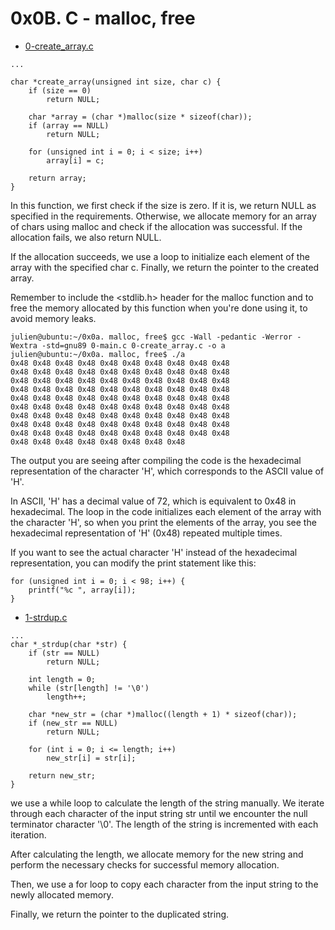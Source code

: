 # 0x0B. C - malloc, free

* [0-create_array.c](https://github.com/Darryl-Mbae/alx-low_level_programming/blob/master/0x0B-malloc_free/0-create_array.c)
```
...

char *create_array(unsigned int size, char c) {
    if (size == 0)
        return NULL;

    char *array = (char *)malloc(size * sizeof(char));
    if (array == NULL)
        return NULL;

    for (unsigned int i = 0; i < size; i++)
        array[i] = c;

    return array;
}
```
In this function, we first check if the size is zero. If it is, we return NULL as specified in the requirements. Otherwise, we allocate memory for an array of chars using malloc and check if the allocation was successful. If the allocation fails, we also return NULL.

If the allocation succeeds, we use a loop to initialize each element of the array with the specified char c. Finally, we return the pointer to the created array.

Remember to include the <stdlib.h> header for the malloc function and to free the memory allocated by this function when you're done using it, to avoid memory leaks.
```
julien@ubuntu:~/0x0a. malloc, free$ gcc -Wall -pedantic -Werror -Wextra -std=gnu89 0-main.c 0-create_array.c -o a
julien@ubuntu:~/0x0a. malloc, free$ ./a 
0x48 0x48 0x48 0x48 0x48 0x48 0x48 0x48 0x48 0x48
0x48 0x48 0x48 0x48 0x48 0x48 0x48 0x48 0x48 0x48
0x48 0x48 0x48 0x48 0x48 0x48 0x48 0x48 0x48 0x48
0x48 0x48 0x48 0x48 0x48 0x48 0x48 0x48 0x48 0x48
0x48 0x48 0x48 0x48 0x48 0x48 0x48 0x48 0x48 0x48
0x48 0x48 0x48 0x48 0x48 0x48 0x48 0x48 0x48 0x48
0x48 0x48 0x48 0x48 0x48 0x48 0x48 0x48 0x48 0x48
0x48 0x48 0x48 0x48 0x48 0x48 0x48 0x48 0x48 0x48
0x48 0x48 0x48 0x48 0x48 0x48 0x48 0x48 0x48 0x48
0x48 0x48 0x48 0x48 0x48 0x48 0x48 0x48
```

The output you are seeing after compiling the code is the hexadecimal representation of the character 'H', which corresponds to the ASCII value of 'H'.

In ASCII, 'H' has a decimal value of 72, which is equivalent to 0x48 in hexadecimal. The loop in the code initializes each element of the array with the character 'H', so when you print the elements of the array, you see the hexadecimal representation of 'H' (0x48) repeated multiple times.

If you want to see the actual character 'H' instead of the hexadecimal representation, you can modify the print statement like this:

```
for (unsigned int i = 0; i < 98; i++) {
    printf("%c ", array[i]);
}
```

* [1-strdup.c]()

```
...
char *_strdup(char *str) {
    if (str == NULL)
        return NULL;

    int length = 0;
    while (str[length] != '\0')
        length++;

    char *new_str = (char *)malloc((length + 1) * sizeof(char));
    if (new_str == NULL)
        return NULL;

    for (int i = 0; i <= length; i++)
        new_str[i] = str[i];

    return new_str;
}
```
we use a while loop to calculate the length of the string manually. We iterate through each character of the input string str until we encounter the null terminator character '\0'. The length of the string is incremented with each iteration.

After calculating the length, we allocate memory for the new string and perform the necessary checks for successful memory allocation.

Then, we use a for loop to copy each character from the input string to the newly allocated memory.

Finally, we return the pointer to the duplicated string.

